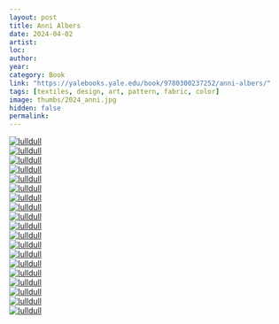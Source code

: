 ```yaml
---
layout: post
title: Anni Albers
date: 2024-04-02
artist: 
loc: 
author: 
year: 
category: Book
link: "https://yalebooks.yale.edu/book/9780300237252/anni-albers/"
tags: [textiles, design, art, pattern, fabric, color]
image: thumbs/2024_anni.jpg
hidden: false
permalink:
---
```





<div class="post_image">
	<a href="{{ site.baseurl }}/images/posts/2024_anni/001.jpg" target="_blank">
	<img src="{{ site.baseurl }}/images/posts/2024_anni/001.jpg" alt="lulldull"></a>
</div>

<div class="post_image">
	<a href="{{ site.baseurl }}/images/posts/2024_anni/002.jpg" target="_blank">
	<img src="{{ site.baseurl }}/images/posts/2024_anni/002.jpg" alt="lulldull"></a>
</div>

<div class="post_image">
	<a href="{{ site.baseurl }}/images/posts/2024_anni/003.jpg" target="_blank">
	<img src="{{ site.baseurl }}/images/posts/2024_anni/003.jpg" alt="lulldull"></a>
</div>

<div class="post_image">
	<a href="{{ site.baseurl }}/images/posts/2024_anni/004.jpg" target="_blank">
	<img src="{{ site.baseurl }}/images/posts/2024_anni/004.jpg" alt="lulldull"></a>
</div>

<div class="post_image">
	<a href="{{ site.baseurl }}/images/posts/2024_anni/005.jpg" target="_blank">
	<img src="{{ site.baseurl }}/images/posts/2024_anni/005.jpg" alt="lulldull"></a>
</div>

<div class="post_image">
	<a href="{{ site.baseurl }}/images/posts/2024_anni/006.jpg" target="_blank">
	<img src="{{ site.baseurl }}/images/posts/2024_anni/006.jpg" alt="lulldull"></a>
</div>

<div class="post_image">
	<a href="{{ site.baseurl }}/images/posts/2024_anni/007.jpg" target="_blank">
	<img src="{{ site.baseurl }}/images/posts/2024_anni/007.jpg" alt="lulldull"></a>
</div>


<div class="post_image">
	<a href="{{ site.baseurl }}/images/posts/2024_anni/008.jpg" target="_blank">
	<img src="{{ site.baseurl }}/images/posts/2024_anni/008.jpg" alt="lulldull"></a>
</div>

<div class="post_image">
	<a href="{{ site.baseurl }}/images/posts/2024_anni/009.jpg" target="_blank">
	<img src="{{ site.baseurl }}/images/posts/2024_anni/009.jpg" alt="lulldull"></a>
</div>

<div class="post_image">
	<a href="{{ site.baseurl }}/images/posts/2024_anni/010.jpg" target="_blank">
	<img src="{{ site.baseurl }}/images/posts/2024_anni/010.jpg" alt="lulldull"></a>
</div>


<div class="post_image">
	<a href="{{ site.baseurl }}/images/posts/2024_anni/011.jpg" target="_blank">
	<img src="{{ site.baseurl }}/images/posts/2024_anni/011.jpg" alt="lulldull"></a>
</div>


<div class="post_image">
	<a href="{{ site.baseurl }}/images/posts/2024_anni/012.jpg" target="_blank">
	<img src="{{ site.baseurl }}/images/posts/2024_anni/012.jpg" alt="lulldull"></a>
</div>


<div class="post_image">
	<a href="{{ site.baseurl }}/images/posts/2024_anni/013.jpg" target="_blank">
	<img src="{{ site.baseurl }}/images/posts/2024_anni/013.jpg" alt="lulldull"></a>
</div>


<div class="post_image">
	<a href="{{ site.baseurl }}/images/posts/2024_anni/014.jpg" target="_blank">
	<img src="{{ site.baseurl }}/images/posts/2024_anni/014.jpg" alt="lulldull"></a>
</div>


<div class="post_image">
	<a href="{{ site.baseurl }}/images/posts/2024_anni/015.jpg" target="_blank">
	<img src="{{ site.baseurl }}/images/posts/2024_anni/015.jpg" alt="lulldull"></a>
</div>

<div class="post_image">
	<a href="{{ site.baseurl }}/images/posts/2024_anni/016.jpg" target="_blank">
	<img src="{{ site.baseurl }}/images/posts/2024_anni/016.jpg" alt="lulldull"></a>
</div>

<div class="post_image">
	<a href="{{ site.baseurl }}/images/posts/2024_anni/017.jpg" target="_blank">
	<img src="{{ site.baseurl }}/images/posts/2024_anni/017.jpg" alt="lulldull"></a>
</div>

<div class="post_image">
	<a href="{{ site.baseurl }}/images/posts/2024_anni/018.jpg" target="_blank">
	<img src="{{ site.baseurl }}/images/posts/2024_anni/018.jpg" alt="lulldull"></a>
</div>

<div class="post_image">
	<a href="{{ site.baseurl }}/images/posts/2024_anni/019.jpg" target="_blank">
	<img src="{{ site.baseurl }}/images/posts/2024_anni/019.jpg" alt="lulldull"></a>
</div>
